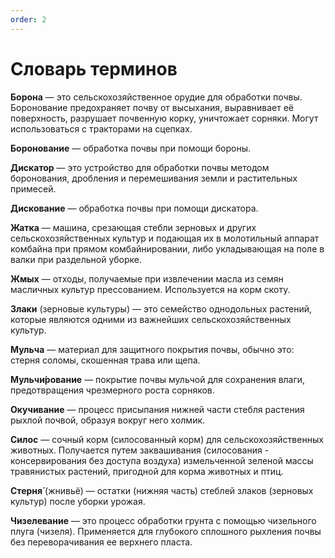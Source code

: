 ```yaml
---
order: 2
---
```



# Словарь терминов

**Борона** — это сельскохозяйственное орудие для обработки почвы. Боронование предохраняет почву от высыхания, выравнивает её поверхность, разрушает почвенную корку, уничтожает сорняки. Могут использоваться с тракторами на сцепках.  

**Боронование** — обработка почвы при помощи бороны.  

**Дискатор** — это устройство для обработки почвы методом боронования, дробления и перемешивания земли и растительных примесей.  

**Дискование** — обработка почвы при помощи дискатора.  

**Жатка** — машина, срезающая стебли зерновых и других сельскохозяйственных культур и подающая их в молотильный аппарат комбайна при прямом комбайнировании, либо укладывающая на поле в валки при раздельной уборке.  

**Жмых** — отходы, получаемые при извлечении масла из семян масличных культур прессованием. Используется на корм скоту.  

**Злаки** (зерновые культуры) — это семейство однодольных растений, которые являются одними из важнейших сельскохозяйственных культур.  

**Мульча** — материал для защитного покрытия почвы, обычно это: стерня соломы, скошенная трава или щепа.  

**Мульчи́рование** — покрытие почвы мульчой для сохранения влаги, предотвращения чрезмерного роста сорняков.  

**Окучивание** — процесс присыпания нижней части стебля растения рыхлой почвой, образуя вокруг него холмик.  

**Силос** — сочный корм (силосованный корм) для сельскохозяйственных животных. Получается путем заквашивания (силосования - консервирования без доступа воздуха) измельченной зеленой массы травянистых растений, пригодной для корма животных и птиц.  

**Стерня́** (жнивьё) — остатки (нижняя часть) стеблей злаков (зерновых культур) после уборки урожая.  

**Чизелевание** — это процесс обработки грунта с помощью чизельного плуга (чизеля). Применяется для глубокого сплошного рыхления почвы без переворачивания ее верхнего пласта.  
